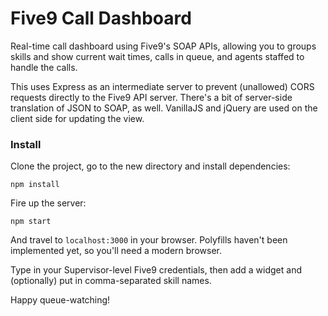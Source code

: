# Five9 Call Dashboard
Real-time call dashboard using Five9's SOAP APIs, allowing you to groups skills and show current wait times, calls in queue, and agents staffed to handle the calls.

This uses Express as an intermediate server to prevent (unallowed) CORS requests directly to the Five9 API server. There's a bit of server-side translation of JSON to SOAP, as well. VanillaJS and jQuery are used on the client side for updating the view.

### Install
Clone the project, go to the new directory and install dependencies:

```
npm install
```

Fire up the server:

```
npm start
```

And travel to `localhost:3000` in your browser. Polyfills haven't been implemented yet, so you'll need a modern browser.

Type in your Supervisor-level Five9 credentials, then add a widget and (optionally) put in comma-separated skill names.

Happy queue-watching!
